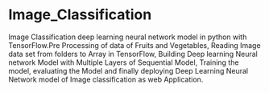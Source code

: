# Image_Classification
 Image Classification deep learning neural network model in python with TensorFlow.Pre Processing of data of Fruits and Vegetables, Reading Image data set from folders to Array in TensorFlow, Building Deep learning Neural network Model with Multiple Layers of Sequential Model, Training the model, evaluating the Model and finally deploying Deep Learning Neural Network model of Image classification as web Application.
